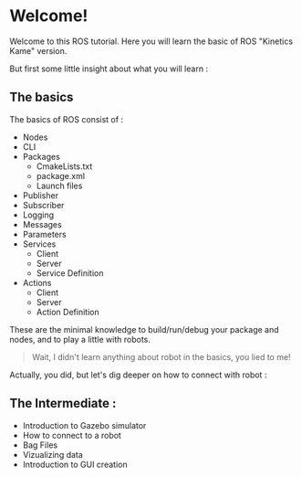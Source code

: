 # Welcome!

Welcome to this ROS tutorial.
Here you will learn the basic of ROS "Kinetics Kame" version.

But first some little insight about what you will learn : 

## The basics

The basics of ROS consist of : 

+ Nodes
+ CLI
+ Packages
  - CmakeLists.txt
  - package.xml
  - Launch files
+ Publisher
+ Subscriber
+ Logging
+ Messages
+ Parameters
+ Services
  - Client
  - Server
  - Service Definition
+ Actions
  - Client
  - Server
  - Action Definition

These are the minimal knowledge to build/run/debug your package and nodes, and to play a little with robots.

> Wait, I didn't learn anything about robot in the basics, you lied to me!

Actually, you did, but let's dig deeper on how to connect with robot :

## The Intermediate :

+ Introduction to Gazebo simulator
+ How to connect to a robot
+ Bag Files
+ Vizualizing data
+ Introduction to GUI creation
 
